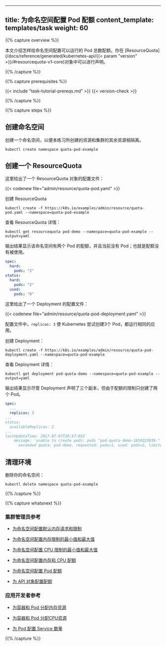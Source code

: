 <!--
---
title: Configure a Pod Quota for a Namespace
content_template: templates/task
weight: 60
---
-->

---
title: 为命名空间配置 Pod 配额
content_template: templates/task
weight: 60
---

{{% capture overview %}}

<!--
This page shows how to set a quota for the total number of Pods that can run
in a namespace. You specify quotas in a
[ResourceQuota](/docs/reference/generated/kubernetes-api/{{< param "version" >}}/#resourcequota-v1-core)
object.
-->

本文介绍怎样给命名空间配置可以运行的 Pod 总数配额。你在 [ResourceQuota](/docs/reference/generated/kubernetes-api/{{< param "version" >}}/#resourcequota-v1-core)对象中可以进行声明。

{{% /capture %}}


{{% capture prerequisites %}}

{{< include "task-tutorial-prereqs.md" >}} {{< version-check >}}

{{% /capture %}}


{{% capture steps %}}

<!--
## Create a namespace

Create a namespace so that the resources you create in this exercise are
isolated from the rest of your cluster.
-->

## 创建命名空间

创建一个命名空间，以便本练习所创建的资源和集群的其余资源相隔离。

```shell
kubectl create namespace quota-pod-example
```

<!--
## Create a ResourceQuota

Here is the configuration file for a ResourceQuota object:
-->

## 创建一个 ResourceQuota

这里给出了一个 ResourceQuota 对象的配置文件：

{{< codenew file="admin/resource/quota-pod.yaml" >}}

<!--
Create the ResourceQuota:
-->

创建 ResourceQuota

```shell
kubectl create -f https://k8s.io/examples/admin/resource/quota-pod.yaml --namespace=quota-pod-example
```

<!--
View detailed information about the ResourceQuota:
-->

查看 ResourceQuota 详情：

```shell
kubectl get resourcequota pod-demo --namespace=quota-pod-example --output=yaml
```

<!--
The output shows that the namespace has a quota of two Pods, and that currently there are
no Pods; that is, none of the quota is used.
-->

输出结果显示该命名空间有两个 Pod 的配额，并且当前没有 Pod；也就是配额没有被使用。

```yaml
spec:
  hard:
    pods: "2"
status:
  hard:
    pods: "2"
  used:
    pods: "0"
```

<!--
Here is the configuration file for a Deployment:
-->

这里给出了一个 Deployment 的配置文件：

{{< codenew file="admin/resource/quota-pod-deployment.yaml" >}}

<!--
In the configuration file, `replicas: 3` tells Kubernetes to attempt to create three Pods, all running the same application.

Create the Deployment:
-->

配置文件中，`replicas: 3` 使 Kubernetes 尝试创建3个 Pod，都运行相同的应用。

创建 Deployment：

```shell
kubectl create -f https://k8s.io/examples/admin/resource/quota-pod-deployment.yaml --namespace=quota-pod-example
```

<!--
View detailed information about the Deployment:
-->

查看 Deployment 详情：

```shell
kubectl get deployment pod-quota-demo --namespace=quota-pod-example --output=yaml
```

<!--
The output shows that even though the Deployment specifies three replicas, only two
Pods were created because of the quota.
-->

输出结果显示尽管 Deployment 声明了三个副本，但由于配额的限制只创建了两个 Pod。

```yaml
spec:
  ...
  replicas: 3
...
status:
  availableReplicas: 2
...
lastUpdateTime: 2017-07-07T20:57:05Z
    message: 'unable to create pods: pods "pod-quota-demo-1650323038-" is forbidden:
      exceeded quota: pod-demo, requested: pods=1, used: pods=2, limited: pods=2'
```

<!--
## Clean up

Delete your namespace:
-->

## 清理环境

删除你的命名空间：

```shell
kubectl delete namespace quota-pod-example
```

{{% /capture %}}

{{% capture whatsnext %}}

<!--
### For cluster administrators

* [Configure Default Memory Requests and Limits for a Namespace](/docs/tasks/administer-cluster/memory-default-namespace/)

* [Configure Default CPU Requests and Limits for a Namespace](/docs/tasks/administer-cluster/cpu-default-namespace/)

* [Configure Minimum and Maximum Memory Constraints for a Namespace](/docs/tasks/administer-cluster/memory-constraint-namespace/)

* [Configure Minimum and Maximum CPU Constraints for a Namespace](/docs/tasks/administer-cluster/cpu-constraint-namespace/)

* [Configure Memory and CPU Quotas for a Namespace](/docs/tasks/administer-cluster/quota-memory-cpu-namespace/)

* [Configure Quotas for API Objects](/docs/tasks/administer-cluster/quota-api-object/)
-->

### 集群管理员参考

* [为命名空间配置默认内存请求和限制](/docs/tasks/administer-cluster/memory-default-namespace/)

* [为命名空间配置内存限制的最小值和最大值](/docs/tasks/administer-cluster/memory-constraint-namespace/)

* [为命名空间配置 CPU 限制的最小值和最大值](/docs/tasks/administer-cluster/cpu-constraint-namespace/)

* [为命名空间配置内存和 CPU 配额](/docs/tasks/administer-cluster/quota-memory-cpu-namespace/)

* [为命名空间配置 Pod 配额](/docs/tasks/administer-cluster/quota-pod-namespace/)

* [为 API 对象配置配额](/docs/tasks/administer-cluster/quota-api-object/)

<!--
### For app developers

* [Assign Memory Resources to Containers and Pods](/docs/tasks/configure-pod-container/assign-memory-resource/)

* [Assign CPU Resources to Containers and Pods](/docs/tasks/configure-pod-container/assign-cpu-resource/)

* [Configure Quality of Service for Pods](/docs/tasks/configure-pod-container/quality-service-pod/)
-->

### 应用开发者参考

* [为容器和 Pod 分配内存资源](/docs/tasks/configure-pod-container/assign-memory-resource/)

* [为容器和 Pod 分配CPU资源](/docs/tasks/configure-pod-container/assign-cpu-resource/)

* [为 Pod 配置 Service 数量](/docs/tasks/configure-pod-container/quality-service-pod/)

{{% /capture %}}


